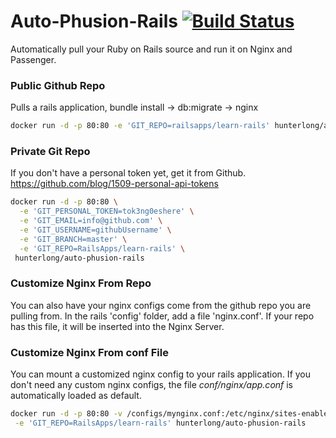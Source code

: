 # Auto-Phusion-Rails [![Build Status](https://travis-ci.org/Hunterlong/Auto-Phusion-Rails.svg?branch=master)](https://travis-ci.org/Hunterlong/Auto-Phusion-Rails)
Automatically pull your Ruby on Rails source and run it on Nginx and Passenger.


### Public Github Repo
Pulls a rails application, bundle install -> db:migrate -> nginx
```bash
docker run -d -p 80:80 -e 'GIT_REPO=railsapps/learn-rails' hunterlong/auto-phusion-rails
```

### Private Git Repo
If you don't have a personal token yet, get it from Github. https://github.com/blog/1509-personal-api-tokens
```bash
docker run -d -p 80:80 \
  -e 'GIT_PERSONAL_TOKEN=tok3ng0eshere' \
  -e 'GIT_EMAIL=info@github.com' \
  -e 'GIT_USERNAME=githubUsername' \
  -e 'GIT_BRANCH=master' \
  -e 'GIT_REPO=RailsApps/learn-rails' \
 hunterlong/auto-phusion-rails
```

### Customize Nginx From Repo
You can also have your nginx configs come from the github repo you are pulling from. In the rails 'config' folder, add a file 'nginx.conf'. If your repo has this file, it will be inserted into the Nginx Server.

### Customize Nginx From conf File
You can mount a customized nginx config to your rails application. If you don't need any custom nginx configs, the file *conf/nginx/app.conf* is automatically loaded as default.
```bash
docker run -d -p 80:80 -v /configs/mynginx.conf:/etc/nginx/sites-enabled/webapp.conf \
 -e 'GIT_REPO=RailsApps/learn-rails' hunterlong/auto-phusion-rails
```
